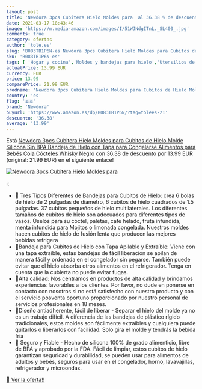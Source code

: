 ```yaml
---
layout: post
title: 'Newdora 3pcs Cubitera Hielo Moldes para  al 36.38 % de descuento'
date: 2021-03-17 18:43:46
image: 'https://m.media-amazon.com/images/I/51WJNdgITnL._SL400_.jpg'
comments: true
category: ofertas
author: 'tole.es'
slug: 'B083TB1P6N-es Newdora 3pcs Cubitera Hielo Moldes para Cubitos de Hielo...'
sku: 'B083TB1P6N-es'
tags: [ 'Hogar y cocina','Moldes y bandejas para hielo','Utensilios de bar','Utensilios de cocina','bebés','newdora', ]
actualPrice: 13.99 EUR
currency: EUR
price: 13.99
comparePrice: 21.99 EUR
prodname: 'Newdora 3pcs Cubitera Hielo Moldes para Cubitos de Hielo Molde  Silicona Sin BPA Bandeja de Hielo con Tapa para Congelarse Alimentos para Bebés Cola Cócteles Whisky  Negro'
country: 'es'
flag: '🇪🇸'
brand: 'Newdora'
buyurl: 'https://www.amazon.es/dp/B083TB1P6N/?tag=tolees-21'
descuento: '36.38'
average: '13.99'
---
```


Está [Newdora 3pcs Cubitera Hielo Moldes para Cubitos de Hielo Molde  Silicona Sin BPA Bandeja de Hielo con Tapa para Congelarse Alimentos para Bebés Cola Cócteles Whisky  Negro](https://www.amazon.es/dp/B083TB1P6N/?tag=tolees-21) con 36.38 de descuento por 13.99 EUR (original: 21.99 EUR) en el siguiente enlace!

[![Newdora 3pcs Cubitera Hielo Moldes para ](https://m.media-amazon.com/images/I/51WJNdgITnL._SL400_.jpg)](https://www.amazon.es/dp/B083TB1P6N/?tag=tolees-21)

ℹ️:

- 🧊 Tres Tipos Diferentes de Bandejas para Cubitos de Hielo: crea 6 bolas de hielo de 2 pulgadas de diámetro, 6 cubitos de hielo cuadrados de 1.5 pulgadas. 37 cubitos pequeños de hielo multilaterales. Los diferentes tamaños de cubitos de hielo son adecuados para diferentes tipos de vasos. Úselos para su cóctel, paletas, café helado, fruta infundida, menta infundida para Mojitos o limonada congelada. Nuestros moldes hacen cubitos de hielo de fusión lenta que producen las mejores bebidas refrigera
- 🥂Bandeja para Cubitos de Hielo con Tapa Apilable y Extraíble: Viene con una tapa extraíble, estas bandejas de fácil liberación se apilan de manera fácil y ordenada en el congelador sin pegarse. También puede evitar que el hielo absorba otros alimentos en el refrigerador. Tenga en cuenta que la cubierta no puede evitar fugas.
- 🥂Alta calidad: Nos centramos en productos de alta calidad y brindamos experiencias favorables a los clientes. Por favor, no dude en ponerse en contacto con nosotros si no está satisfecho con nuestro producto y con el servicio posventa oportuno proporcionado por nuestro personal de servicios profesionales en 18 meses.
- 🥂Diseño antiadherente, fácil de liberar - Separar el hielo del molde ya no es un trabajo difícil. A diferencia de las bandejas de plástico rígido tradicionales, estos moldes son fácilmente extraíbles y cualquiera puede quitarlos o liberarlos con facilidad. Solo gira el molde y tendrás la bebida fría
- 🧊 Seguro y Fiable - Hecho de silicona 100% de grado alimenticio, libre de BPA y aprobado por la FDA. Fácil de limpiar, estos cubitos de hielo garantizan seguridad y durabilidad, se pueden usar para alimentos de adultos y bebés, seguros para usar en el congelador, horno, lavavajillas, refrigerador y microondas.

[🛒 Ver la oferta!!](https://www.amazon.es/dp/B083TB1P6N/?tag=tolees-21)
